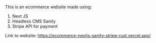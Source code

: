 This is an ecommerce website made using:

1. Next JS
2. Headless CMS Sanity
3. Stripe API for payment



Link to website: https://ecommerce-nextjs-sanity-stripe-rust.vercel.app/
